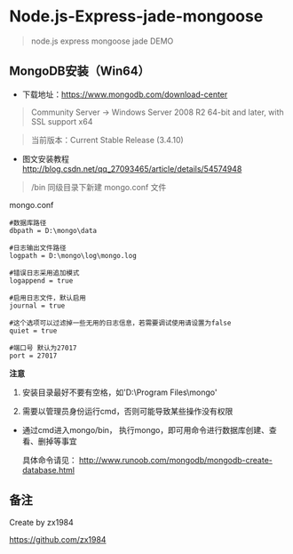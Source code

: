 # Node.js-Express-jade-mongoose

> node.js express mongoose jade DEMO

## MongoDB安装（Win64）

* 下载地址：https://www.mongodb.com/download-center

> Community Server -> Windows Server 2008 R2 64-bit and later, with SSL support x64

> 当前版本：Current Stable Release (3.4.10)

* 图文安装教程 http://blog.csdn.net/qq_27093465/article/details/54574948

> /bin 同级目录下新建 mongo.conf 文件

mongo.conf

```
#数据库路径
dbpath = D:\mongo\data

#日志输出文件路径
logpath = D:\mongo\log\mongo.log

#错误日志采用追加模式
logappend = true

#启用日志文件，默认启用
journal = true

#这个选项可以过滤掉一些无用的日志信息，若需要调试使用请设置为false
quiet = true

#端口号 默认为27017
port = 27017
```

**注意**

1. 安装目录最好不要有空格，如'D:\Program Files\mongo'

2. 需要以管理员身份运行cmd，否则可能导致某些操作没有权限

* 通过cmd进入mongo/bin， 执行mongo，即可用命令进行数据库创建、查看、删掉等事宜

  具体命令请见： http://www.runoob.com/mongodb/mongodb-create-database.html

## 备注

Create by zx1984

https://github.com/zx1984




